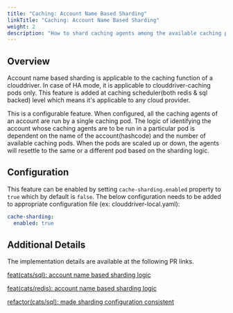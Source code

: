 ```yaml
---
title: "Caching: Account Name Based Sharding"
linkTitle: "Caching: Account Name Based Sharding"
weight: 2
description: "How to shard caching agents among the available caching pods based on the account name"
---
```


## Overview

Account name based sharding is applicable to the caching function of a clouddriver. In case of HA mode, it is applicable to clouddriver-caching pods only. 
This feature is added at caching scheduler(both redis & sql backed) level which means it's applicable to any cloud provider.

This is a configurable feature. When configured, all the caching agents of an account are run by a single caching pod. 
The logic of identifying the account whose caching agents are to be run in a particular pod is dependent on the name of the account(hashcode) and the number of available caching pods.
When the pods are scaled up or down, the agents will resettle to the same or a different pod based on the sharding logic.

## Configuration

This feature can be enabled by setting `cache-sharding.enabled` property to `true` which by default is `false`.
The below configuration needs to be added to appropriate configuration file (ex: clouddriver-local.yaml):

```yaml
cache-sharding:
  enabled: true
```

## Additional Details
The implementation details are available at the following PR links.

[feat(cats/sql): account name based sharding logic](https://github.com/spinnaker/clouddriver/pull/5295)


[feat(cats/redis): account name based sharding logic](https://github.com/spinnaker/clouddriver/pull/5382)


[refactor(cats/sql): made sharding configuration consistent](https://github.com/spinnaker/clouddriver/pull/5512)


